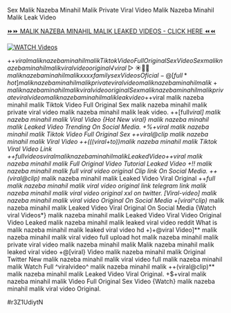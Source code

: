 Sex Malik Nazeba Minahil Malik Private Viral Video Malik Nazeba Minahil Malik Leak Video


[⏩⏩ MALIK NAZEBA MINAHIL MALIK LEAKED VIDEOS - CLICK HERE ⏪⏪](https://mov24.shop/watch/malik+nazeba+minahil+malik)

[![WATCH Videos](https://i.imgur.com/dJHk4Zq.gif)](https://mov24.shop/watch/malik+nazeba+minahil+malik)




























+$+viral malik nazeba minahil malik Tiktok Video Full Original Sex Video Sex malik nazeba minahil malik viral video original
️√viral▷☀️👄💥 malik nazeba minahil malik xxxx family sex Videos Oficial
-@[full*hot] malik nazeba minahil malik private viral video malik nazeba minahil malik +malik nazeba minahil malik viral video original
Sex malik nazeba minahil malik private viral video malik nazeba minahil malik leak video +$+viral malik nazeba minahil malik Tiktok Video Full Original Sex
malik nazeba minahil malik private viral video malik nazeba minahil malik leak video. ++[full*viral] malik nazeba minahil malik Viral Video
{Hot New viral} malik nazeba minahil malik Leaked Video Trending On Social Media. +%+viral malik nazeba minahil malik Tiktok Video Full Original Sex ++viral@clip malik nazeba minahil malik Viral Video ++(((viral+to))malik nazeba minahil malik Tiktok Viral Video Link +$+full videos viral malik nazeba minahil malik Leaked Video +$+viral malik nazeba minahil malik Full Original Video Tutorial Leaked Video
+!! malik nazeba minahil malik full viral video original Clip link On Social Media. ++(viral@clip)* malik nazeba minahil malik Leaked Video Viral Original ++*full malik nazeba minahil malik viral video original link telegram link
malik nazeba minahil malik viral video original xxl on twitter.  [Viral-video] malik nazeba minahil malik viral video Original On Social Media +[viral^clip)* malik nazeba minahil malik Leaked Video Viral Original On Social Media
{Watch viral Videos*} malik nazeba minahil malik Leaked Video Viral Video
Original Video Leaked malik nazeba minahil malik leaked viral video reddit What is malik nazeba minahil malik leaked viral video hd +)+@viral Video]** malik nazeba minahil malik viral video full upload hot malik nazeba minahil malik private viral video malik nazeba minahil malik Malik nazeba minahil malik leaked viral video +@[viral} Video malik nazeba minahil malik Original Twitter New malik nazeba minahil malik viral video full malik nazeba minahil malik Watch Full ^viralvideo^ malik nazeba minahil malik
++(viral@clip)** malik nazeba minahil malik Leaked Video Viral Original.
+$+viral malik nazeba minahil malik Video Full Original Sex Video
{Watch} malik nazeba minahil malik viral video Original.


#r3Z1UdiytN